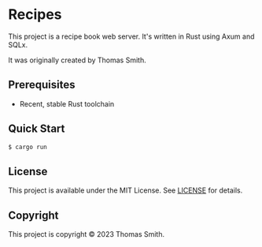 # Recipes
This project is a recipe book web server. It's written in Rust using Axum and
SQLx.

It was originally created by Thomas Smith.

## Prerequisites
- Recent, stable Rust toolchain

## Quick Start
```sh
$ cargo run
```

## License
This project is available under the MIT License. See [LICENSE](./LICENSE) for
details.

## Copyright
This project is copyright © 2023 Thomas Smith.
